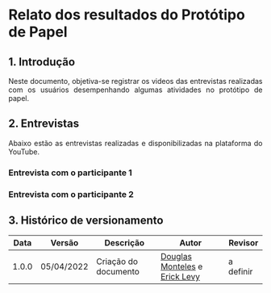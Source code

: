 # Relato dos resultados do Protótipo de Papel

## 1. Introdução

<p align="justify">
	Neste documento, objetiva-se registrar os videos das entrevistas realizadas com os usuários desempenhando algumas atividades no protótipo de papel.
</p>

## 2. Entrevistas

<p align="justify">
	Abaixo estão as entrevistas realizadas e disponibilizadas na plataforma do YouTube.
</p>

### Entrevista com o participante 1

### Entrevista com o participante 2


## 3. Histórico de versionamento

|Data|Versão|Descrição|Autor|Revisor
|-|-|-|-|-|
|1.0.0|05/04/2022| Criação do documento | [Douglas Monteles](https://github.com/douglasmonteles) e [Erick Levy](https://github.com/ericklevy) | a definir |
